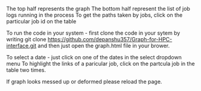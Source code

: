 The top half represents the graph 
The bottom half represent the list of job logs running in the process
To get the paths taken by jobs, click on the particular job id on the table 

To run the code in your system - 
first clone the code in your sytem by writing
    git clone https://github.com/depanshu357/Graph-for-HPC-interface.git
and then just open the graph.html file in your brower.

To select a date - just click on one of the dates in the select dropdown menu
To highlight the links of a  paricular job, click on the partcula job in the table two times.

If graph looks messed up or deformed please reload the page.

